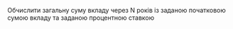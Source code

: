 Обчислити загальну суму вкладу через N років із заданою початковою сумою вкладу та заданою процентною ставкою
